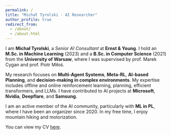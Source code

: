 ```yaml
---
permalink: /
title: "Michał Tyrolski - AI Researcher"
author_profile: true
redirect_from: 
  - /about/
  - /about.html
---
```


I am **Michał Tyrolski**, a *Senior AI Consultant* at **Ernst & Young**. I hold an **M.Sc. in Machine Learning** (2023) and a **B.Sc. in Computer Science** (2021) from the **University of Warsaw**, where I was supervised by prof. Marek Cygan and prof. Piotr Miłoś.

My research focuses on **Multi-Agent Systems**, **Meta-RL**, **AI-based Planning**, and **decision-making in complex environments**. My expertise includes offline and online reinforcement learning, planning, efficient transformers, and LLMs. I have contributed to AI projects at **Microsoft**, **Nvidia**, **Deepflare**, and **Samsung**.

I am an active member of the AI community, particularly with **ML in PL**, where I have been an organizer since 2020. In my free time, I enjoy mountain hiking and motorization.

You can view my CV [here](../files/cv.pdf).
